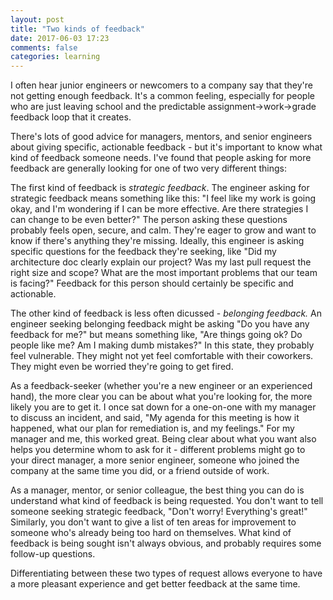 ```yaml
---
layout: post
title: "Two kinds of feedback"
date: 2017-06-03 17:23
comments: false
categories: learning
---
```


I often hear junior engineers or newcomers to a company say that they're not getting enough feedback. It's a common feeling, especially for people who are just leaving school and the predictable assignment->work->grade feedback loop that it creates.

There's lots of good advice for managers, mentors, and senior engineers about giving specific, actionable feedback - but it's important to know what kind of feedback someone needs. I've found that people asking for more feedback are generally looking for one of two very different things:

The first kind of feedback is _strategic feedback_. The engineer asking for strategic feedback means something like this: "I feel like my work is going okay, and I'm wondering if I can be more effective. Are there strategies I can change to be even better?" The person asking these questions probably feels open, secure, and calm. They're eager to grow and want to know if there's anything they're missing. Ideally, this engineer is asking specific questions for the feedback they're seeking, like "Did my architecture doc clearly explain our project? Was my last pull request the right size and scope? What are the most important problems that our team is facing?" Feedback for this person should certainly be specific and actionable.

The other kind of feedback is less often dicussed - _belonging feedback._ An engineer seeking belonging feedback might be asking "Do you have any feedback for me?" but means something like, "Are things going ok? Do people like me? Am I making dumb mistakes?" In this state, they probably feel vulnerable. They might not yet feel comfortable with their coworkers. They might even be worried they're going to get fired.

As a feedback-seeker (whether you're a new engineer or an experienced hand), the more clear you can be about what you're looking for, the more likely you are to get it. I once sat down for a one-on-one with my manager to discuss an incident, and said, "My agenda for this meeting is how it happened, what our plan for remediation is, and my feelings." For my manager and me, this worked great.  Being clear about what you want also helps you determine whom to ask for it - different problems might go to your direct manager, a more senior engineer, someone who joined the company at the same time you did, or a friend outside of work.

As a manager, mentor, or senior colleague, the best thing you can do is understand what kind of feedback is being requested. You don't want to tell someone seeking strategic feedback, "Don't worry! Everything's great!" Similarly, you don't want to give a list of ten areas for improvement to someone who's already being too hard on themselves. What kind of feedback is being sought isn't always obvious, and probably requires some follow-up questions.

Differentiating between these two types of request allows everyone to have a more pleasant experience and get better feedback at the same time.

